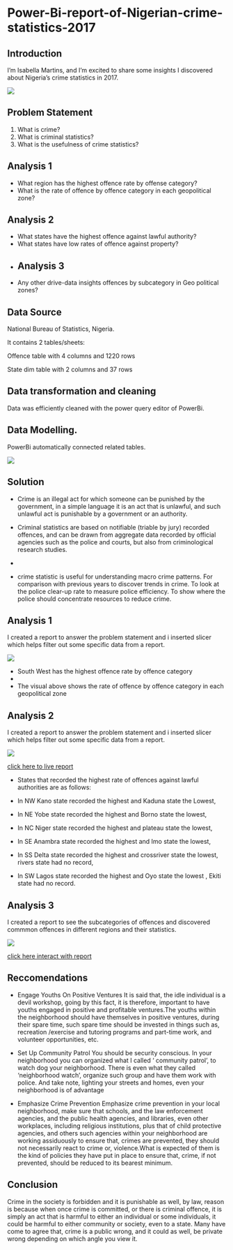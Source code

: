 # Power-Bi-report-of-Nigerian-crime-statistics-2017

## Introduction

I’m Isabella Martins, and I’m excited to share some insights I discovered about Nigeria’s crime statistics in 2017.

![](https://github.com/bellaTHEanalyst/Power-Bi-report-of-Nigerian-crime-statistics-2017/blob/main/crime.jpg)

## Problem Statement

1.	What is crime?
2.	What is criminal statistics?
3.	What is the usefulness of crime statistics?
## Analysis 1
- What region has the highest offence rate by offense category? 
- 	What is the rate of offence by offence category in each geopolitical zone?
## Analysis 2
- 	What states have the highest offence against lawful authority?
- 	What states have low rates of offence against property?
- 	## Analysis 3
- 	Any other drive-data insights offences by subcategory in Geo political zones?

## Data Source

National Bureau of Statistics, Nigeria.

It contains 2 tables/sheets:

Offence table with 4 columns and 1220 rows

State dim table with 2 columns and 37 rows

## Data transformation and cleaning

Data was efficiently cleaned with the power query editor of PowerBi.

## Data Modelling.

PowerBi automatically connected related tables.

![](https://github.com/bellaTHEanalyst/Power-Bi-report-of-Nigerian-crime-statistics-2017/blob/main/crime%20statistics%20model.jpg)

## Solution 

-  Crime is an illegal act for which someone can be punished by the government, in a simple language it is an act that is unlawful, and such unlawful act is punishable by a government or an authority.

- Criminal statistics are based on notifiable (triable by jury) recorded offences, and can be drawn from aggregate data recorded by official agencies such as the police and courts, but also from criminological research studies.
- 
- crime statistic is useful for understanding macro crime patterns. For comparison with previous years to discover trends in crime. To look at the police clear-up rate to measure police efficiency. To show where the police should concentrate resources to reduce crime.

## Analysis 1

I created a report  to answer the problem statement and i inserted slicer which  helps  filter out some specific data from a report.  

![](https://github.com/bellaTHEanalyst/Power-Bi-report-of-Nigerian-crime-statistics-2017/blob/main/crime%20analysis%201.jpg)

- South West has the highest offence rate by offence category
- 
- The visual above shows the rate of offence by offence category in each geopolitical zone

## Analysis 2

 I created a report  to answer the problem statement and i inserted slicer which  helps  filter out some specific data from a report.
 
 ![](https://github.com/bellaTHEanalyst/Power-Bi-report-of-Nigerian-crime-statistics-2017/blob/main/crime%20upload.jpg)
 
 
 [click here to live report](https://app.powerbi.com/view?r=eyJrIjoiNGFmYWEyZGEtZjY3YS00YzdhLWE1MjMtNWI4MmJlYmE4ZTYyIiwidCI6ImI5NGE1YmE0LTUwZTQtNGQ5YS04OWU1LTRlMDAzMzY2MDUwZiIsImMiOjF9&embedImagePlaceholder=true)
 
 - States that recorded the highest rate of offences against lawful authorities are as follows:
 
- In NW Kano state recorded the highest and Kaduna state  the Lowest,

- In NE Yobe  state recorded the highest and Borno  state the lowest,

- In NC Niger state recorded the highest and plateau  state the lowest,

- In SE Anambra state recorded the highest and Imo state the lowest,

- In SS Delta state recorded the highest and crossriver state the lowest, rivers state had no record,

- In SW Lagos state recorded the highest and Oyo  state the lowest , Ekiti state had no record.
 
 ## Analysis 3

 I created a report  to  see the subcategories of offences and discovered commmon offences in different regions and their statistics.
 
 ![](https://github.com/bellaTHEanalyst/Power-Bi-report-of-Nigerian-crime-statistics-2017/blob/main/crime%20subcategories.jpg)
 
 
 [click here interact with report](https://app.powerbi.com/view?r=eyJrIjoiNGFmYWEyZGEtZjY3YS00YzdhLWE1MjMtNWI4MmJlYmE4ZTYyIiwidCI6ImI5NGE1YmE0LTUwZTQtNGQ5YS04OWU1LTRlMDAzMzY2MDUwZiIsImMiOjF9&embedImagePlaceholder=true)
 
## Reccomendations

- Engage Youths On Positive Ventures
It is said that, the idle individual is a devil workshop, going by this fact, it is therefore, important to have youths engaged in positive and profitable ventures.The youths within the neighborhood should have themselves in positive ventures, during their spare time, such spare time should be invested in things such as, recreation /exercise and tutoring programs and part-time work, and volunteer opportunities, etc.

- Set Up Community Patrol
You should be security conscious. In your neighborhood you can organized what I called ‘ community patrol’, to watch dog your neighborhood.
There is even what they called ‘neighborhood watch’, organize such group and have them work with police. And take note, lighting your streets and homes, even your neighborhood is of advantage

- Emphasize Crime Prevention
Emphasize crime prevention in your local neighborhood, make sure that schools, and the law enforcement agencies, and the public health agencies, and libraries, even other workplaces, including religious institutions, plus that of child protective agencies, and others such agencies within your neighborhood are working assiduously to ensure that, crimes are prevented, they should not necessarily react to crime or, violence.What is expected of them is the kind of policies they have put in place to ensure that, crime, if not prevented, should be reduced to its bearest minimum. 

## Conclusion
Crime in the society is forbidden and it is punishable as well, by law, reason is because when once crime is committed, or there is criminal offence, it is simply an act that is harmful to either an individual or some individuals, it could be harmful to either community or society, even to a state. Many have come to agree that, crime is a public wrong, and it could as well, be private wrong depending on which angle you view it.


 
 
 

 













